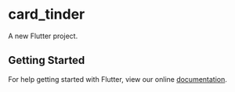 # card_tinder

A new Flutter project.

## Getting Started

For help getting started with Flutter, view our online
[documentation](https://flutter.io/).
